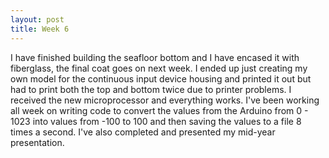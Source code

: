 ```yaml
---
layout: post
title: Week 6
---
```


I have finished building the seafloor bottom and I have encased it with fiberglass, the final coat goes on next week. I ended up just creating my own model for the continuous input device housing and printed it out but had to print both the top and bottom twice due to printer problems. I received the new microprocessor and everything works. I've been working all week on writing code to convert the values from the Arduino from 0 - 1023 into values from -100 to 100 and then saving the values to a file 8 times a second. I've also completed and presented my mid-year presentation.
